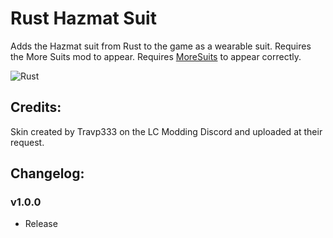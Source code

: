 # Rust Hazmat Suit

Adds the Hazmat suit from Rust to the game as a wearable suit. Requires the More Suits mod to appear. Requires [MoreSuits](https://thunderstore.io/c/lethal-company/p/x753/More_Suits/) to appear correctly.

![Rust](https://i.imgur.com/09ssnQq.png)

## Credits:

Skin created by Travp333 on the LC Modding Discord and uploaded at their request.

## Changelog:

### v1.0.0

- Release